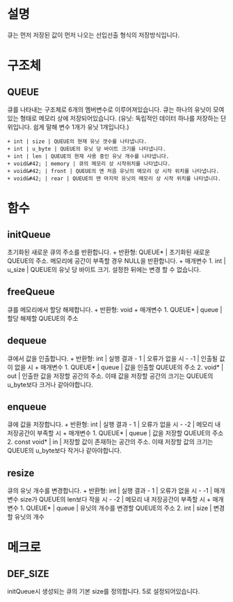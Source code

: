 # 설명
큐는 먼저 저장된 값이 먼저 나오는 선입선출 형식의 저장방식입니다. 

# 구조체
## QUEUE 
큐를 나타내는 구조체로 6개의 멤버변수로 이루어져있습니다.
큐는 하나의 유닛이 모여있는 형태로 메모리 상에 저장되어있습니다. 
(유닛: 독립적인 데이터 하나를 저장하는 단위입니다. 쉽게 말해 변수 1개가 유닛 1개입니다.)

	+ int | size | QUEUE의 현재 유닛 갯수를 나타냅니다. 
	+ int | u_byte | QUEUE의 유닛 당 바이트 크기를 나타냅니다. 
	+ int | len | QUEUE의 현재 사용 중인 유닛 개수를 나타냅니다. 
	+ void&#42; | memory | 큐의 메모리 상 시작위치를 나타냅니다. 
	+ void&#42; | front | QUEUE의 맨 처음 유닛의 메모리 상 시작 위치를 나타냅니다. 
	+ void&#42; | rear | QUEUE의 맨 마지막 유닛의 메모리 상 시작 위치를 나타냅니다. 

# 함수 

## initQueue
초기화된 새로운 큐의 주소를 반환합니다. 
	+ 반환형: QUEUE&#42; | 초기화된 새로운 QUEUE의 주소. 메모리에 공간이 부족할 경우 NULL을 반환합니다.
	+ 매개변수
		1. int | u_size | QUEUE의 유닛 당 바이트 크기. 설정한 뒤에는 변경 할 수 없습니다. 

## freeQueue
큐를 메모리에서 할당 해제합니다. 
	+ 반환형: void
	+ 매개변수
		1. QUEUE&#42; | queue | 할당 해제할 QUEUE의 주소

## dequeue
큐에서 값을 인출합니다. 
	+ 반환형: int | 실행 결과
		- 1 | 오류가 없을 시
		- -1 | 인출될 값이 없을 시
	+ 매개변수
		1. QUEUE&#42; | queue | 값을 인출할 QUEUE의 주소
		2. void&#42; | out | 인출한 값을 저장할 공간의 주소. 이때 값을 저장할 공간의 크기는 QUEUE의 u_byte보다 크거나 같아야합니다.

## enqueue
큐에 값을 저장합니다. 
	+ 반환형: int | 실행 결과
		- 1 | 오류가 없을 시
		- -2 | 메모리 내 저장공간이 부족할 시
	+ 매개변수
		1. QUEUE&#42; | queue | 값을 저장할 QUEUE의 주소
		2. const void&#42; | in | 저장할 값이 존재하는 공간의 주소. 이때 저장할 값의 크기는 QUEUE의 u_byte보다 작거나 같아야합니다. 

## resize
큐의 유닛 개수를 변경합니다. 
	+ 반환형: int | 실행 결과
		- 1 | 오류가 없을 시
		- -1 | 매개변수 size가 QUEUE의 len보다 작을 시
		- -2 | 메모리 내 저장공간이 부족할 시
	+ 매개변수
		1. QUEUE&#42; | queue | 유닛의 개수를 변경할 QUEUE의 주소
		2. int | size | 변경할 유닛의 개수 
		
# 메크로

## DEF_SIZE
initQueue시 생성되는 큐의 기본 size를 정의합니다. 5로 설정되어있습니다. 